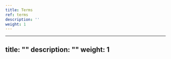 ```yaml
---
title: Terms
ref: terms
description: ''
weight: 1
---
```

---
title: ""
description: ""
weight: 1
---